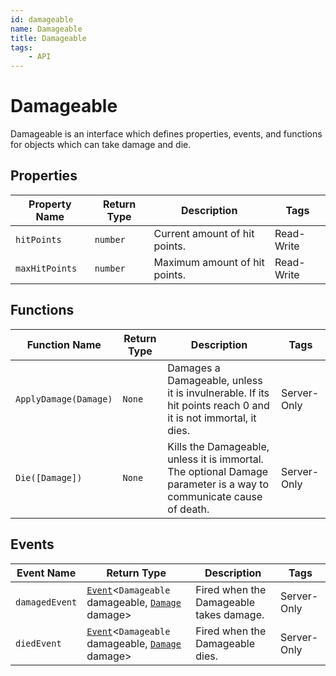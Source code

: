```yaml
---
id: damageable
name: Damageable
title: Damageable
tags:
    - API
---
```


# Damageable

Damageable is an interface which defines properties, events, and functions for objects which can take damage and die.

## Properties

| Property Name | Return Type | Description | Tags |
| -------- | ----------- | ----------- | ---- |
| `hitPoints` | `number` | Current amount of hit points. | Read-Write |
| `maxHitPoints` | `number` | Maximum amount of hit points. | Read-Write |

## Functions

| Function Name | Return Type | Description | Tags |
| -------- | ----------- | ----------- | ---- |
| `ApplyDamage(Damage)` | `None` | Damages a Damageable, unless it is invulnerable. If its hit points reach 0 and it is not immortal, it dies. | Server-Only |
| `Die([Damage])` | `None` | Kills the Damageable, unless it is immortal. The optional Damage parameter is a way to communicate cause of death. | Server-Only |

## Events

| Event Name | Return Type | Description | Tags |
| ----- | ----------- | ----------- | ---- |
| `damagedEvent` | [`Event`](event.md)<`Damageable` damageable, [`Damage`](damage.md) damage> | Fired when the Damageable takes damage. | Server-Only |
| `diedEvent` | [`Event`](event.md)<`Damageable` damageable, [`Damage`](damage.md) damage> | Fired when the Damageable dies. | Server-Only |
